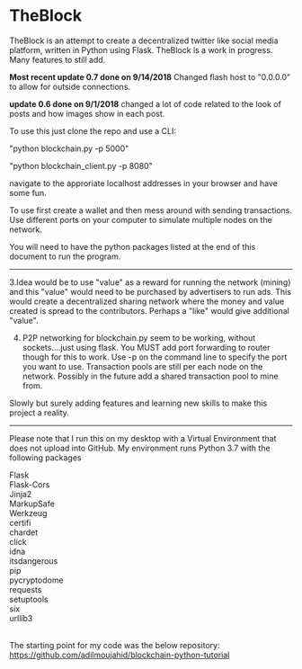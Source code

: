 # TheBlock
TheBlock is an attempt to create a decentralized twitter like social media platform, written in Python using Flask. TheBlock is a work in progress. Many features to still add. 

<b>Most recent update 0.7 done on 9/14/2018</b> Changed flash host to "0.0.0.0" to allow for outside connections.

<b>update 0.6 done on 9/1/2018</b> changed a lot of code related to the look of posts and how images show in each post.

To use this just clone the repo and use a CLI:

"python blockchain.py -p 5000"

"python blockchain_client.py -p 8080"

navigate to the approriate localhost addresses in your browser and have some fun. 

To use first create a wallet and then mess around with sending transactions. Use different ports on your computer to simulate multiple nodes on the network. 

You will need to have the python packages listed at the end of this document to run the program.

<hr>

3.Idea would be to use "value" as a reward for running the network (mining) and this "value" would need to be purchased by advertisers to run ads. This would create a decentralized sharing network where the money and value created is spread to the contributors. Perhaps a "like" would give additional "value".

4. P2P networking for blockchain.py seem to be working, without sockets....just using flask. You MUST add port forwarding to router though for this to work. Use -p on the command line to specify the port you want to use. Transaction pools are still per each node on the network. Possibly in the future add a shared transaction pool to mine from.

Slowly but surely adding features and learning new skills to make this project a reality.

<hr>

Please note that I run this on my desktop with a Virtual Environment that does not upload into GitHub. My environment runs Python 3.7 with the following packages

Flask <br>
Flask-Cors <br>
Jinja2 <br>
MarkupSafe <br>
Werkzeug <br>
certifi <br>
chardet <br>
click <br>
idna <br>
itsdangerous <br>
pip <br>
pycryptodome <br>
requests <br>
setuptools <br>
six <br>
urllib3<br>
<br>

The starting point for my code was the below repository: <br>
https://github.com/adilmoujahid/blockchain-python-tutorial
